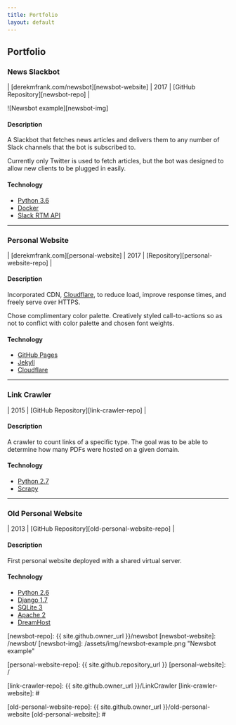 ```yaml
---
title: Portfolio
layout: default
---
```


## Portfolio

### News Slackbot

| [derekmfrank.com/newsbot][newsbot-website] | 2017 | [GitHub Repository][newsbot-repo] |

![Newsbot example][newsbot-img]

#### Description

A Slackbot that fetches news articles and delivers them to any number of Slack
channels that the bot is subscribed to.

Currently only Twitter is used to fetch articles, but the bot was designed to allow
new clients to be plugged in easily.

#### Technology
* [Python 3.6][python3.6]
* [Docker][docker]
* [Slack RTM API][slack-rtm-api]


----
### Personal Website

| [derekmfrank.com][personal-website] | 2017 | [Repository][personal-website-repo] |

#### Description

Incorporated CDN, [Cloudflare][cloudflare], to reduce load, improve
response times, and freely serve over HTTPS.

Chose complimentary color palette.  Creatively styled call-to-actions
so as not to conflict with color palette and chosen font weights.

#### Technology
* [GitHub Pages][gh-pages]
* [Jekyll][jekyll]
* [Cloudflare][cloudflare]


----
### Link Crawler

| 2015 | [GitHub Repository][link-crawler-repo] |

#### Description

A crawler to count links of a specific type.  The goal was to be able
to determine how many PDFs were hosted on a given domain.

#### Technology
* [Python 2.7][python2.7]
* [Scrapy][scrapy]


----
### Old Personal Website

| 2013 | [GitHub Repository][old-personal-website-repo] |

#### Description

First personal website deployed with a shared virtual server.

#### Technology
* [Python 2.6][python2.6]
* [Django 1.7][django1.5]
* [SQLite 3][sqlite3]
* [Apache 2][apache2]
* [DreamHost][dreamhost]




[newsbot-repo]: {{ site.github.owner_url }}/newsbot
[newsbot-website]: /newsbot/
[newsbot-img]: /assets/img/newsbot-example.png "Newsbot example"

[personal-website-repo]: {{ site.github.repository_url }}
[personal-website]: /

[link-crawler-repo]: {{ site.github.owner_url }}/LinkCrawler
[link-crawler-website]: #

[old-personal-website-repo]: {{ site.github.owner_url }}/old-personal-website
[old-personal-website]: #

[python3.6]: https://docs.python.org/3.6/
[python2.7]: https://docs.python.org/2.7/
[python2.6]: https://docs.python.org/2.6/
[scrapy]: https://scrapy.org/
[django1.5]: https://www.djangoproject.com/
[sqlite3]: http://sqlite.com/
[apache2]: https://httpd.apache.org/docs/
[jekyll]: https://jekyllrb.com/
[docker]: https://docs.docker.com/
[slack-rtm-api]: https://api.slack.com/rtm
[gh-pages]: https://pages.github.com
[cloudflare]: https://www.cloudflare.com/
[dreamhost]: https://www.dreamhost.com/
